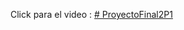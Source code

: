 Click para el video :
[# ProyectoFinal2P1](https://drive.google.com/file/d/1A6Sb-CKBwhcziZUSm8ZJisATjnySub9P/view?usp=sharing)
